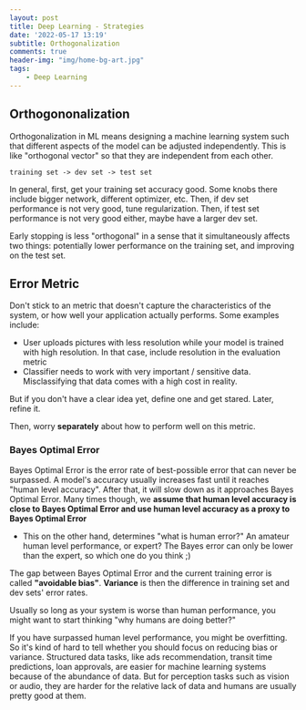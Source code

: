 ```yaml
---
layout: post
title: Deep Learning - Strategies
date: '2022-05-17 13:19'
subtitle: Orthogonalization
comments: true
header-img: "img/home-bg-art.jpg"
tags:
    - Deep Learning
---
```


## Orthogononalization

Orthogonalization in ML means designing a machine learning system such that different aspects of the model can be adjusted independently. This is like "orthogonal vector" so that they are independent from each other.

```
training set -> dev set -> test set
```

In general, first, get your training set accuracy good. Some knobs there include bigger network, different optimizer, etc.
Then, if dev set performance is not very good, tune regularization.
Then, if test set performance is not very good either, maybe have a larger dev set.

Early stopping is less "orthogonal" in a sense that it simultaneously affects two things: potentially lower performance on the training set, and improving on the test set.

## Error Metric

Don't stick to an metric that doesn't capture the characteristics of the system, or how well your application actually performs. Some examples include:

- User uploads pictures with less resolution while your model is trained with high resolution. In that case, include resolution in the evaluation metric
- Classifier needs to work with very important / sensitive data. Misclassifying that data comes with a high cost in reality.

But if you don't have a clear idea yet, define one and get stared. Later, refine it.

Then, worry **separately** about how to perform well on this metric.

### Bayes Optimal Error

Bayes Optimal Error is the error rate of best-possible error that can never be surpassed. A model's accuracy usually increases fast until it reaches "human level accuracy". After that, it will slow down as it approaches Bayes Optimal Error. Many times though, we **assume that human level accuracy is close to Bayes Optimal Error and use human level accuracy as a proxy to Bayes Optimal Error**

- This on the other hand, determines "what is human error?" An amateur human level performance, or expert? The Bayes error can only be lower than the expert, so which one do you think ;)

The gap between Bayes Optimal Error and the current training error is called **"avoidable bias"**. **Variance** is then the difference in training set and dev sets' error rates.

Usually so long as your system is worse than human performance, you might want to start thinking "why humans are doing better?"

If you have surpassed human level performance, you might be overfitting. So it's kind of hard to tell whether you should focus on reducing bias or variance. Structured data tasks, like ads recommendation, transit time predictions, loan approvals, are easier for machine learning systems because of the abundance of data. But for perception tasks such as vision or audio, they are harder for the relative lack of data and humans are usually pretty good at them.